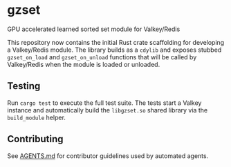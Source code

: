 # gzset
GPU accelerated learned sorted set module for Valkey/Redis

This repository now contains the initial Rust crate scaffolding for
developing a Valkey/Redis module. The library builds as a `cdylib`
and exposes stubbed `gzset_on_load` and `gzset_on_unload` functions
that will be called by Valkey/Redis when the module is loaded or
unloaded.

## Testing

Run `cargo test` to execute the full test suite. The tests start a Valkey instance and
automatically build the `libgzset.so` shared library via the `build_module` helper.

## Contributing

See [AGENTS.md](AGENTS.md) for contributor guidelines used by automated agents.
